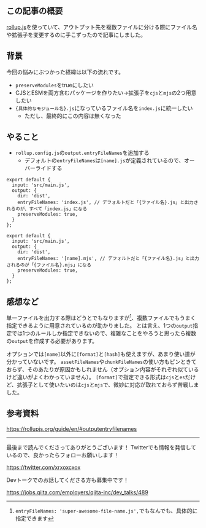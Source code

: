 <!--
title:   rollup.jsでpreserveModulesを有効にしつつファイル名や拡張子を変える
tags:    rollup.js,tips
id:      1fa0588ce06f69e43a12
private: false
-->

## この記事の概要

[rollup.js](https://rollupjs.org/guide/en/)を使っていて、アウトプット先を複数ファイルに分ける際にファイル名や拡張子を変更するのに手こずったので記事にしました。

## 背景

今回の悩みにぶつかった経緯は以下の流れです。

- `preserveModules`をtrueにしたい
- CJSとESMを両方含むパッケージを作りたい→拡張子を`cjs`と`mjs`の2つ用意したい
- `{具体的なモジュール名}.js`になっているファイル名を`index.js`に統一したい
    - ただし、最終的にこの内容は無くなった

## やること

- `rollup.config.js`の`output.entryFileNames`を追加する
    - デフォルトの`entryFileNames`は`[name].js`が定義されているので、オーバーライドする

```javascript:名前を変えたいときの例
export default {
  input: 'src/main.js',
  output: {
    dir: 'dist',
    entryFileNames: 'index.js', // デフォルトだと「{ファイル名}.js」と出力されるのが、すべて「index.js」になる
    preserveModules: true,
  }
};
```

```javascript:拡張子を変えたいときの例
export default {
  input: 'src/main.js',
  output: {
    dir: 'dist',
    entryFileNames: '[name].mjs', // デフォルトだと「{ファイル名}.js」と出力されるのが「{ファイル名}.mjs」になる
    preserveModules: true,
  }
};
```

## 感想など

単一ファイルを出力する際はどうとでもなりますが[^1]、複数ファイルでもうまく指定できるように用意されているのが助かりました。
とは言え、1つの`output`指定では1つのルールしか指定できないので、複雑なことをやろうと思ったら複数の`output`を作成する必要があります。

[^1]: `entryFileNames: 'super-awesome-file-name.js',`でもなんでも、具体的に指定できます

オプションでは`[name]`以外に`[format]`と`[hash]`も使えますが、あまり使い道が分かっていないです。
`assetFileNames`や`chunkFileNames`の使い方もピンときておらず、そのあたりが原因かもしれません（オプション内容がそれぞれ似ているけど違いがよくわかっていません）。
`[format]`で指定できる形式は`cjs`と`es`だけど、拡張子として使いたいのは`cjs`と`mjs`で、微妙に対応が取れておらず苦戦しました。

## 参考資料

https://rollupjs.org/guide/en/#outputentryfilenames

---

最後まで読んでくださってありがとうございます！
Twitterでも情報を発信しているので、良かったらフォローお願いします！

https://twitter.com/xrxoxcxox

Devトークでのお話してくださる方も募集中です！

https://jobs.qiita.com/employers/qiita-inc/dev_talks/489